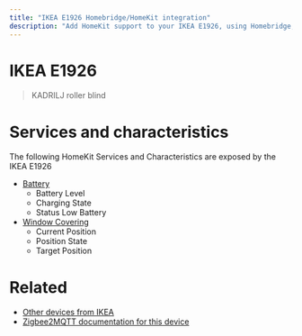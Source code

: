```yaml
---
title: "IKEA E1926 Homebridge/HomeKit integration"
description: "Add HomeKit support to your IKEA E1926, using Homebridge, Zigbee2MQTT and homebridge-z2m."
---
```

<!---
This file has been GENERATED using src/docgen/docgen.ts
DO NOT EDIT THIS FILE MANUALLY!
-->
# IKEA E1926
> KADRILJ roller blind


# Services and characteristics
The following HomeKit Services and Characteristics are exposed by
the IKEA E1926

* [Battery](../../battery.md)
  * Battery Level
  * Charging State
  * Status Low Battery
* [Window Covering](../../cover.md)
  * Current Position
  * Position State
  * Target Position


# Related
* [Other devices from IKEA](../index.md#ikea)
* [Zigbee2MQTT documentation for this device](https://www.zigbee2mqtt.io/devices/E1926.html)